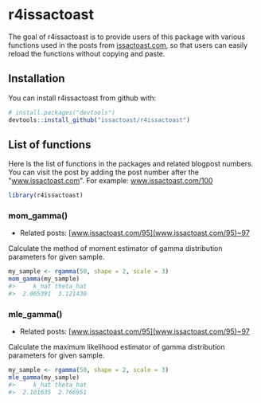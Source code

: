 
<!-- README.md is generated from README.Rmd. Please edit that file -->
r4issactoast
============

The goal of r4issactoast is to provide users of this package with various functions used in the posts from [issactoast.com](www.issactoast.com), so that users can easily reload the functions without copying and paste.

Installation
------------

You can install r4issactoast from github with:

``` r
# install.packages("devtools")
devtools::install_github("issactoast/r4issactoast")
```

List of functions
-----------------

Here is the list of functions in the packages and related blogpost numbers. You can visit the post by adding the post number after the "www.issactoast.com". For example: www.issactoast.com/100

``` r
library(r4issactoast)
```

### mom\_gamma()

-   Related posts: [www.issactoast.com/95](www.issactoast.com/95)~97

Calculate the method of moment estimator of gamma distribution parameters for given sample.

``` r
my_sample <- rgamma(50, shape = 2, scale = 3)
mom_gamma(my_sample)
#>     k_hat theta_hat 
#>  2.065391  3.121430
```

### mle\_gamma()

-   Related posts: [www.issactoast.com/95](www.issactoast.com/95)~97

Calculate the maximum likelihood estimator of gamma distribution parameters for given sample.

``` r
my_sample <- rgamma(50, shape = 2, scale = 3)
mle_gamma(my_sample)
#>     k_hat theta_hat 
#>  2.101635  2.766951
```
